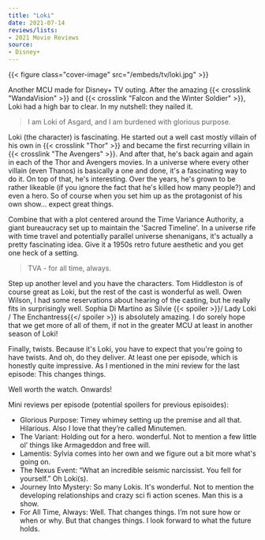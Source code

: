 ```yaml
---
title: "Loki"
date: 2021-07-14
reviews/lists:
- 2021 Movie Reviews
source:
- Disney+
---
```

{{< figure class="cover-image" src="/embeds/tv/loki.jpg" >}}

Another MCU made for Disney+ TV outing. After the amazing {{< crosslink "WandaVision" >}} and {{< crosslink "Falcon and the Winter Soldier" >}}, Loki had a high bar to clear. In my nutshell: they nailed it. 

> I am Loki of Asgard, and I am burdened with glorious purpose.

Loki (the character) is fascinating. He started out a well cast mostly villain of his own in {{< crosslink "Thor" >}} and became the first recurring villain in {{< crosslink "The Avengers" >}}. And after that, he's back again and again in each of the Thor and Avengers movies. In a universe where every other villain (even Thanos) is basically a one and done, it's a fascinating way to do it. On top of that, he's interesting. Over the years, he's grown to be rather likeable (if you ignore the fact that he's killed how many people?) and even a hero. So of course when you set him up as the protagonist of his own show... expect great things. 

Combine that with a plot centered around the Time Variance Authority, a giant bureaucracy set up to maintain the 'Sacred Timeline'. In a universe rife with time travel and potentially parallel universe shenanigans, it's actually a pretty fascinating idea. Give it a 1950s retro future aesthetic and you get one heck of a setting. 

> TVA - for all time, always. 

Step up another level and you have the characters. Tom Hiddleston is of course great as Loki, but the rest of the cast is wonderful as well. Owen Wilson, I had some reservations about hearing of the casting, but he really fits in surprisingly well. Sophia Di Martino as Silvie {{< spoiler >}}/ Lady Loki / The Enchantress{{</ spoiler >}} is absolutely amazing. I do sorely hope that we get more of all of them, if not in the greater MCU at least in another season of Loki!

Finally, twists. Because it's Loki, you have to expect that you're going to have twists. And oh, do they deliver. At least one per episode, which is honestly quite impressive. As I mentioned in the mini review for the last episode: This changes things. 

Well worth the watch. Onwards!

Mini reviews per episode (potential spoilers for previous episoides):

- Glorious Purpose: Timey whimey setting up the premise and all that. Hilarious. Also I love that they’re called Minutemen. 
- The Variant: Holding out for a hero. wonderful. Not to mention a few little ol’ things like Armageddon and free will. 
- Lamentis: Sylvia comes into her own and we figure out a bit more what's going on. 
- The Nexus Event: “What an incredible seismic narcissist. You fell for yourself.” Oh Loki(s). 
- Journey Into Mystery: So many Lokis. It's wonderful. Not to mention the developing relationships and crazy sci fi action scenes. Man this is a show. 
- For All Time, Always: Well. That changes things. I’m not sure how or when or why. But that changes things. I look forward to what the future holds. 